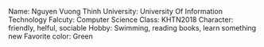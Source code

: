 Name: Nguyen Vuong Thinh
University: University Of Information Technology
Falcuty: Computer Science
Class: KHTN2018
Character: friendly, helful, sociable
Hobby: Swimming, reading books, learn something new
Favorite color: Green



